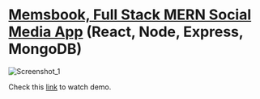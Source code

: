 # [Memsbook, Full Stack MERN Social Media App](https://memsbook.netlify.app/posts) (React, Node, Express, MongoDB)

![Screenshot_1](https://user-images.githubusercontent.com/68920116/125652261-d5525f87-7c9c-47a3-8865-c49637f0fd4a.jpg)

Check this [link](https://memsbook.netlify.app/posts) to watch demo.
